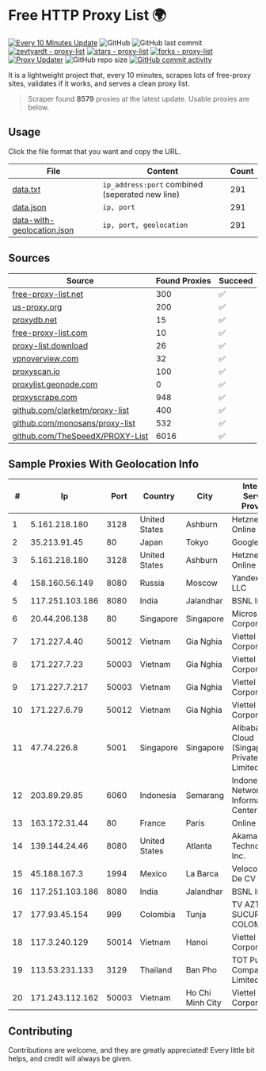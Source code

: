 
# Free HTTP Proxy List 🌍

[![Every 10 Minutes Update](https://github.com/mertguvencli/http-proxy-list/actions/workflows/main.yml/badge.svg?branch=main)](https://github.com/mertguvencli/http-proxy-list/actions/workflows/main.yml)
![GitHub](https://img.shields.io/github/license/mertguvencli/http-proxy-list)
![GitHub last commit](https://img.shields.io/github/last-commit/mertguvencli/http-proxy-list)
[![zevtyardt - proxy-list](https://img.shields.io/static/v1?label=zevtyardt&message=proxy-list&color=blue&logo=github)](https://github.com/zevtyardt/proxy-list "Go to GitHub repo")
[![stars - proxy-list](https://img.shields.io/github/stars/zevtyardt/proxy-list?style=social)](https://github.com/zevtyardt/proxy-list)
[![forks - proxy-list](https://img.shields.io/github/forks/zevtyardt/proxy-list?style=social)](https://github.com/zevtyardt/proxy-list)
[![Proxy Updater](https://github.com/zevtyardt/proxy-list/workflows/Proxy%20Updater/badge.svg)](https://github.com/zevtyardt/proxy-list/actions?query=workflow:"Proxy+Updater")
![GitHub repo size](https://img.shields.io/github/repo-size/zevtyardt/proxy-list)
[![GitHub commit activity](https://img.shields.io/github/commit-activity/m/zevtyardt/proxy-list?logo=commits)](https://github.com/zevtyardt/proxy-list/commits/main)

It is a lightweight project that, every 10 minutes, scrapes lots of free-proxy sites, validates if it works, and serves a clean proxy list.

> Scraper found **8579** proxies at the latest update. Usable proxies are below.

## Usage

Click the file format that you want and copy the URL.

|File|Content|Count|
|----|-------|-----|
|[data.txt](https://raw.githubusercontent.com/mertguvencli/http-proxy-list/main/proxy-list/data.txt)|`ip_address:port` combined (seperated new line)|291|
|[data.json](https://raw.githubusercontent.com/mertguvencli/http-proxy-list/main/proxy-list/data.json)|`ip, port`|291|
|[data-with-geolocation.json](https://raw.githubusercontent.com/mertguvencli/http-proxy-list/main/proxy-list/data-with-geolocation.json)|`ip, port, geolocation`|291|

## Sources

|Source|Found Proxies|Succeed|
|------|-------------|-------|
|[free-proxy-list.net](https://free-proxy-list.net)|300|✅|
|[us-proxy.org](https://www.us-proxy.org)|200|✅|
|[proxydb.net](http://proxydb.net)|15|✅|
|[free-proxy-list.com](https://free-proxy-list.com/?page=&port=&type%5B%5D=http&type%5B%5D=https&up_time=0&search=Search)|10|✅|
|[proxy-list.download](https://www.proxy-list.download/HTTP)|26|✅|
|[vpnoverview.com](https://vpnoverview.com/privacy/anonymous-browsing/free-proxy-servers)|32|✅|
|[proxyscan.io](https://www.proxyscan.io)|100|✅|
|[proxylist.geonode.com](https://proxylist.geonode.com/api/proxy-list?limit=300&page=1&sort_by=lastChecked&sort_type=desc&protocols=http,https)|0|✅|
|[proxyscrape.com](https://api.proxyscrape.com/v2/?request=displayproxies&protocol=http&timeout=10000&country=all&ssl=all&anonymity=all)|948|✅|
|[github.com/clarketm/proxy-list](https://raw.githubusercontent.com/clarketm/proxy-list/master/proxy-list-raw.txt)|400|✅|
|[github.com/monosans/proxy-list](https://raw.githubusercontent.com/monosans/proxy-list/main/proxies/http.txt)|532|✅|
|[github.com/TheSpeedX/PROXY-List](https://raw.githubusercontent.com/TheSpeedX/PROXY-List/master/http.txt)|6016|✅|


## Sample Proxies With Geolocation Info

|#|Ip|Port|Country|City|Internet Service Provider|
|-|--|----|-------|----|-------------------------|
|1|5.161.218.180|3128|United States|Ashburn|Hetzner Online GmbH|
|2|35.213.91.45|80|Japan|Tokyo|Google LLC|
|3|5.161.218.180|3128|United States|Ashburn|Hetzner Online GmbH|
|4|158.160.56.149|8080|Russia|Moscow|Yandex.Cloud LLC|
|5|117.251.103.186|8080|India|Jalandhar|BSNL Internet|
|6|20.44.206.138|80|Singapore|Singapore|Microsoft Corporation|
|7|171.227.4.40|50012|Vietnam|Gia Nghia|Viettel Corporation|
|8|171.227.7.23|50003|Vietnam|Gia Nghia|Viettel Corporation|
|9|171.227.7.217|50003|Vietnam|Gia Nghia|Viettel Corporation|
|10|171.227.6.79|50012|Vietnam|Gia Nghia|Viettel Corporation|
|11|47.74.226.8|5001|Singapore|Singapore|Alibaba Cloud (Singapore) Private Limited|
|12|203.89.29.85|6060|Indonesia|Semarang|Indonesia Network Information Center|
|13|163.172.31.44|80|France|Paris|Online S.A.S.|
|14|139.144.24.46|8080|United States|Atlanta|Akamai Technologies, Inc.|
|15|45.188.167.3|1994|Mexico|La Barca|Velocom SA De CV|
|16|117.251.103.186|8080|India|Jalandhar|BSNL Internet|
|17|177.93.45.154|999|Colombia|Tunja|TV AZTECA SUCURSAL COLOMBIA|
|18|117.3.240.129|50014|Vietnam|Hanoi|Viettel Corporation|
|19|113.53.231.133|3129|Thailand|Ban Pho|TOT Public Company Limited|
|20|171.243.112.162|50003|Vietnam|Ho Chi Minh City|Viettel Corporation|



## Contributing

Contributions are welcome, and they are greatly appreciated! Every
little bit helps, and credit will always be given.

